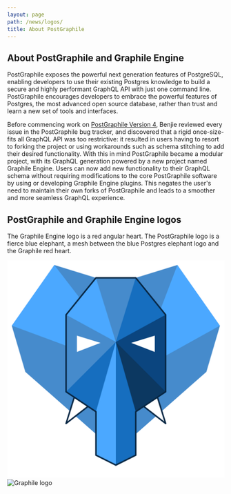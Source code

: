 ```yaml
---
layout: page
path: /news/logos/
title: About PostGraphile
---
```


## About PostGraphile and Graphile Engine

PostGraphile exposes the powerful next generation features of PostgreSQL, enabling developers to use their existing Postgres knowledge to build a secure and highly performant GraphQL API with just one command line. PostGraphile encourages developers to embrace the powerful features of Postgres, the most advanced open source database, rather than trust and learn a new set of tools and interfaces.

Before commencing work on [PostGraphile Version 4](/news/postgraphile-version-4/), Benjie reviewed every issue in the PostGraphile bug tracker, and discovered that a rigid once-size-fits all GraphQL API was too restrictive: it resulted in users having to resort to forking the project or using workarounds such as schema stitching to add their desired functionality. With this in mind PostGraphile became a modular project, with its GraphQL generation powered by a new project named Graphile Engine. Users can now add new functionality to their GraphQL schema without requiring modifications to the core PostGraphile software by using or developing Graphile Engine plugins. This negates the user's need to maintain their own forks of PostGraphile and leads to a smoother and more seamless GraphQL experience.

## PostGraphile and Graphile Engine logos

The Graphile Engine logo is a red angular heart. The PostGraphile logo is a fierce blue elephant, a mesh between the blue Postgres elephant logo and the Graphile red heart. 


![PostGraphile logo](../../../logos/postgraphile.optimized.svg)
![Graphile logo](../../logos/graphile.optimized.svg)